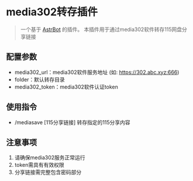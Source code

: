 # media302转存插件
> 一个基于 [AstrBot](https://github.com/astrxbot/astr-bot) 的插件。
> 本插件用于通过media302软件转存115网盘分享链接

## 配置参数
- media302_url：media302软件服务地址 (如: https://302.abc.xyz:666)
- folder：默认转存目录
- media302_token：media302软件认证token

## 使用指令
- /mediasave [115分享链接]  转存指定的115分享内容

## 注意事项
1. 请确保media302服务正常运行
2. token需具有有效权限
3. 分享链接需完整包含密码部分
